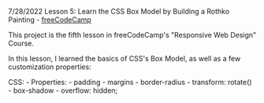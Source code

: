 7/28/2022
Lesson 5: Learn the CSS Box Model by Building a Rothko Painting -
[freeCodeCamp](https://www.freecodecamp.org/learn/2022/responsive-web-design/#learn-the-css-box-model-by-building-a-rothko-painting)

This project is the fifth lesson in freeCodeCamp's "Responsive Web Design" Course.

In this lesson, I learned the basics of CSS's Box Model, as well as a few customization properties:

CSS:
    - Properties:
        - padding
        - margins
        - border-radius
        - transform: rotate()
        - box-shadow
        - overflow: hidden;